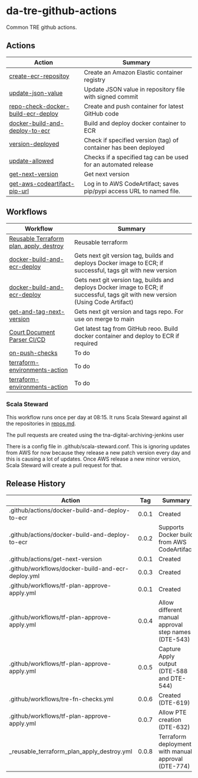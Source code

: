 # da-tre-github-actions

Common TRE github actions.

## Actions
| Action                                                                           | Summary                                                              |
|----------------------------------------------------------------------------------|----------------------------------------------------------------------|
| [create-ecr-repositoy](create-ecr-repository)                                    | Create an Amazon Elastic container registry                          |
| [update-json-value](update-json-value)                                           | Update JSON value in repository file with signed commit              |
| [repo-check-docker-build-ecr-deploy](repo-check-docker-build-ecr-deploy)         | Create and push container for latest GitHub code                     |
| [docker-build-and-deploy-to-ecr](.github/actions/docker-build-and-deploy-to-ecr) | Build and deploy docker container to ECR                             |
| [version-deployed](version-deployed)                                             | Check if specified version (tag) of container has been deployed      |
| [update-allowed](update-allowed)                                                 | Checks if a specified tag can be used for an automated release       |
| [get-next-version](.github/actions/get-next-version)                             | Get next version                                                     |
| [get-aws-codeartifact-pip-url](.github/actions/get-aws-codeartifact-pip-url)     | Log in to AWS CodeArtifact; saves pip/pypi access URL to named file. |

## Workflows
| Workflow                                                                                                | Summary            |
|---------------------------------------------------------------------------------------------------------|--------------------|
| [Reusable Terraform plan, apply, destroy](.github/workflows/_reusable_terraform_plan_apply_destroy.yml) | Reusable terraform |
| [docker-build-and-ecr-deploy](.github/workflows/docker-build-and-ecr-deploy.yml)                        |Gets next git version tag, builds and deploys Docker image to ECR; if successful, tags git with new version|
| [docker-build-and-ecr-deploy](.github/workflows/docker-build-and-ecr-deploy-using-code-artifact.yml)    |Gets next git version tag, builds and deploys Docker image to ECR; if successful, tags git with new version (Using Code Artifact)|
| [get-and-tag-next-version](.github/workflows/get-and-tag-next-version.yml)                              |Gets next git version and tags repo. For use on merge to main|
| [Court Document Parser CI/CD](.github/workflows/repo-check-docker-build-ecr-deploy.yml)                 |Get latest tag from GitHub reoo. Build docker container and deploy to ECR if required  |
| [on-push-checks](.github/workflows/repo-check-docker-build-ecr-deploy.yml)                              |To do|
| [terraform-environments-action](.github/workflows/tf-plan-approve-apply.yml)                            |To do|
| [terraform-environments-action](.github/workflows/tf-plan.yml)                                          |To do|

### Scala Steward
This workflow runs once per day at 08:15. It runs Scala Steward against all the repositories in [repos.md](./repos.md).

The pull requests are created using the tna-digital-archiving-jenkins user

There is a config file in .github/scala-steward.conf. This is ignoring updates from AWS for now because they release a new patch version every day and this is causing a lot of updates. Once AWS release a new minor version, Scala Steward will create a pull request for that.

## Release History

| Action                                            | Tag   | Summary                                              |
| ------------------------------------------------- | ----- | ---------------------------------------------------- |
| .github/actions/docker-build-and-deploy-to-ecr    | 0.0.1 | Created                                              |
| .github/actions/docker-build-and-deploy-to-ecr    | 0.0.2 | Supports Docker build from AWS CodeArtifact          |
| .github/actions/get-next-version                  | 0.0.1 | Created                                              |
| .github/workflows/docker-build-and-ecr-deploy.yml | 0.0.3 | Created                                              |
| .github/workflows/tf-plan-approve-apply.yml       | 0.0.1 | Created                                              |
| .github/workflows/tf-plan-approve-apply.yml       | 0.0.4 | Allow different manual approval step names (DTE-543) |
| .github/workflows/tf-plan-approve-apply.yml       | 0.0.5 | Capture Apply output (DTE-588 and DTE-544)           |
| .github/workflows/tre-fn-checks.yml               | 0.0.6 | Created (DTE-619)          |                         |
| .github/workflows/tf-plan-approve-apply.yml       | 0.0.7 | Allow PTE creation (DTE-632)                         |
| _reusable_terraform_plan_apply_destroy.yml        | 0.0.8 | Terraform deployment with manual approval (DTE-774)  |
